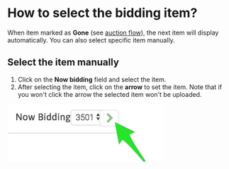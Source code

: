 # How to select the bidding item?

When item marked as **Gone** \(see [auction flow](../auction-flow.md)\), the next item will display automatically. You can also select specific item manually.

## Select the item manually

1. Click on the **Now bidding** field and select the item.
2. After selecting the item, click on the **arrow** to set the item. Note that if you won't click the arrow the selected item won't be uploaded.

![](../../.gitbook/assets/image%20%2826%29.png)

